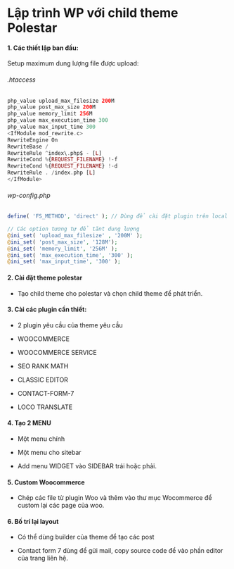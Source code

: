 # Lập trình WP với child theme Polestar 

#### 1. Các thiết lập ban đầu:
Setup maximum dung lượng file được upload:

###### .htaccess

``` php
php_value upload_max_filesize 200M
php_value post_max_size 200M
php_value memory_limit 256M
php_value max_execution_time 300
php_value max_input_time 300
<IfModule mod_rewrite.c>
RewriteEngine On
RewriteBase /
RewriteRule ^index\.php$ - [L]
RewriteCond %{REQUEST_FILENAME} !-f
RewriteCond %{REQUEST_FILENAME} !-d
RewriteRule . /index.php [L]
</IfModule>
```

###### wp-config.php

``` php
define( 'FS_METHOD', 'direct' ); // Dùng để cài đặt plugin trên local

// Các option tương tự để tănt dung lượng
@ini_set( 'upload_max_filesize' , '200M' );
@ini_set( 'post_max_size', '128M');
@ini_set( 'memory_limit', '256M' );
@ini_set( 'max_execution_time', '300' );
@ini_set( 'max_input_time', '300' );
```

#### 2. Cài đặt theme polestar

- Tạo child theme cho polestar và chọn child theme để phát triển.


#### 3. Cài các plugin cần thiết:

- 2 plugin yêu cầu của theme yêu cầu

- WOOCOMMERCE

- WOOCOMMERCE SERVICE

- SEO RANK MATH

- CLASSIC EDITOR

- CONTACT-FORM-7

- LOCO TRANSLATE


#### 4. Tạo 2 MENU

- Một menu chính

- Một menu cho sitebar

- Add menu WIDGET vào SIDEBAR trái hoặc phải.


#### 5. Custom Woocommerce

- Chép các file từ plugin Woo và thêm vào thư mục Wocommerce để custom lại các page của woo.


#### 6. Bố trí lại layout

- Có thể dùng builder của theme để tạo các post

- Contact form 7 dùng để gửi mail, copy source code để vào phần editor của trang liên hệ.

